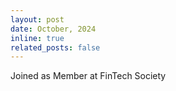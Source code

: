 ```yaml
---
layout: post
date: October, 2024
inline: true
related_posts: false
---
```

Joined as Member at FinTech Society